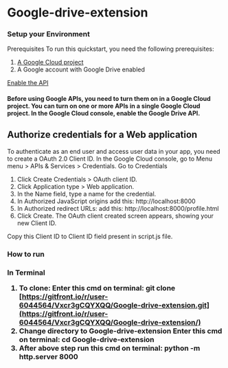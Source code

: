 # Google-drive-extension

<h3> Setup your Environment </h3>
  
Prerequisites
To run this quickstart, you need the following prerequisites:


1) <a href='https://developers.google.com/workspace/guides/create-project'> A Google Cloud project </a>
2) A Google account with Google Drive enabled

<p>
<a href='https://console.cloud.google.com/flows/enableapi?apiid=drive.googleapis.com' >Enable the API  </a> <br>
<h4>Before using Google APIs, you need to turn them on in a Google Cloud project. You can turn on one or more APIs in a single Google Cloud project.
In the Google Cloud console, enable the Google Drive API. </h4> </p>


<h2> Authorize credentials for a Web application</h2>
<p> To authenticate as an end user and access user data in your app, you need to create a OAuth 2.0 Client ID.
In the Google Cloud console, go to Menu menu > APIs & Services > Credentials.
Go to Credentials

1) Click Create Credentials > OAuth client ID. <br>
2) Click Application type > Web application.  <br>
3) In the Name field, type a name for the credential.  <br>
4) In Authorized JavaScript origins add this: http://localhost:8000  <br>
5) In Authorized redirect URLs: add this: http://localhost:8000/profile.html  <br>
6) Click Create. The OAuth client created screen appears, showing your new Client ID. </p>
  
Copy this Client ID to Client ID field present in script.js file.
  

<h3> How to run <h3>

In Terminal

1) To clone: Enter this cmd on terminal: git clone [https://gitfront.io/r/user-6044564/Vxcr3gCQYXQQ/Google-drive-extension.git](https://gitfront.io/r/user-6044564/Vxcr3gCQYXQQ/Google-drive-extension/)
2) Change directory to Google-drive-extension Enter this cmd on terminal: cd Google-drive-extension
3)  After above step run this cmd on terminal: python -m http.server 8000
 
 
  
 
